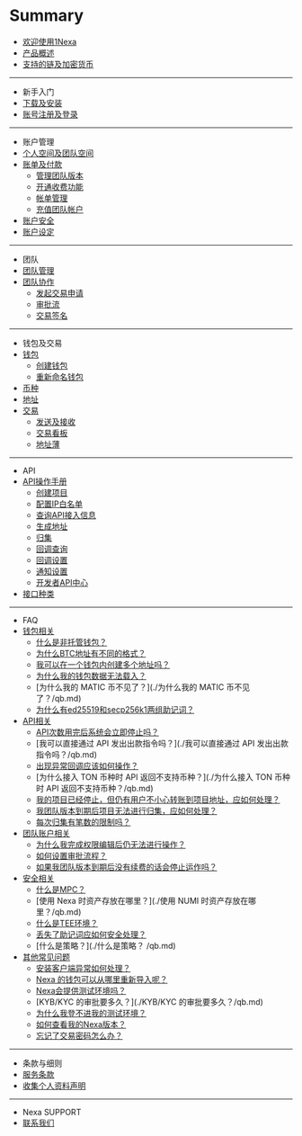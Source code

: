 # Summary

* [欢迎使用1Nexa](README.md)
* [产品概述](./产品概述/rk.md)
* [支持的链及加密货币](./业务流程/proess.md)

-----
* 新手入门
* [下载及安装](./下载及安装/dw.md)
* [账号注册及登录](./账号注册及登录/login.md)

-----
* 账户管理
* [个人空间及团队空间](./个人空间及团队空间/gr.md)
* [账单及付款](./账单及付款/z1.md)
    * [管理团队版本](./管理团队版本/team-version.md)
    * [开通收费功能](./开通收费功能/enable-payment.md)
    * [帐单管理](./帐单管理/manage.md)
    * [充值团队帐户](./充值团队帐户/recharge.md)
* [账户安全](./账户安全/a1.md)
* [账户设定](./账户设定/a1.md)

-----
* 团队
* [团队管理](./团队管理/a1.md)
* [团队协作](./团队协作/td.md)
    * [发起交易申请](./发起交易申请/fq.md)
    * [审批流](./审批流/spl.md)
    * [交易签名](./交易签名/jy.md)

-----
* 钱包及交易
* [钱包](./钱包/qb.md)
    * [创建钱包](./创建钱包/qb.md)
    * [重新命名钱包](./重新命名钱包/qb.md)
* [币种](./币种/qb.md)
* [地址](./地址/qb.md)
* [交易](./交易/qb.md)
    * [发送及接收](./发送及接收/qb.md)
    * [交易看板](./交易看板/qb.md)
    * [地址薄](./地址薄/qb.md)

-----
* API
* [API操作手册](./API操作手册/qb.md)
    * [创建项目](./创建项目/qb.md)
    * [配置IP白名单](./配置IP白名单/qb.md)
    * [查询API接入信息](./查询API接入信息/qb.md)
    * [生成地址](./生成地址/qb.md)
    * [归集](./歸集/qb.md)
    * [回调查询](./回调查询/qb.md)
    * [回调设置](./回调设置/qb.md)
    * [通知设置](./通知设置/qb.md)
    * [开发者API中心](./开发者API中心/qb.md)
* [接口种类](./接口种类/qb.md)

-----
* FAQ
* [钱包相关](./钱包相关/qb.md)
    * [什么是非托管钱包？](./什么是非托管钱包？/qb.md)
    * [为什么BTC地址有不同的格式？](./为什么BTC地址有不同的格式？/qb.md)
    * [我可以在一个钱包内创建多个地址吗？](./我可以在一个钱包内创建多个地址吗？/qb.md)
    * [为什么我的钱包数据无法载入？](./为什么我的钱包数据无法载入？/qb.md)
    * [为什么我的 MATIC 币不见了？](./为什么我的 MATIC 币不见了？/qb.md)
    * [为什么有ed25519和secp256k1两组助记词？](./为什么有ed25519和secp256k1两组助记词？/qb.md)
* [API相关](./API相关/qb.md)
    * [API次数用完后系统会立即停止吗？](./API次数用完后系统会立即停止吗？/qb.md)
    * [我可以直接通过 API 发出出款指令吗？](./我可以直接通过 API 发出出款指令吗？/qb.md)
    * [出现异常回调应该如何操作？](./出现异常回调应该如何操作？/qb.md)
    * [为什么接入 TON 币种时 API 返回不支持币种？](./为什么接入 TON 币种时 API 返回不支持币种？/qb.md)
    * [我的项目已经停止，但仍有用户不小心转账到项目地址，应如何处理？](./我的项目已经停止，但仍有用户不小心转账到项目地址，应如何处理？/qb.md)
    * [我团队版本到期后项目无法进行归集，应如何处理？](./我团队版本到期后项目无法进行归集，应如何处理？/qb.md)
    * [每次归集有笔数的限制吗？](./每次归集有笔数的限制吗？/qb.md)
* [团队账户相关](./团队账户相关/qb.md)
    * [为什么我完成权限编辑后仍无法进行操作？](./为什么我完成权限编辑后仍无法进行操作？/qb.md)
    * [如何设置审批流程？](./如何设置审批流程？/qb.md)
    * [如果我团队版本到期后没有续费的话会停止运作吗？](./如果我团队版本到期后没有续费的话会停止运作吗？/qb.md)
* [安全相关](./安全相关/qb.md)
    * [什么是MPC？](./什么是MPC？/qb.md)
    * [使用 Nexa 时资产存放在哪里？](./使用 NUMI 时资产存放在哪里？/qb.md)
    * [什么是TEE环境？](./什么是TEE环境？/qb.md)
    * [丢失了助记词应如何安全处理？](./丢失了助记词应如何安全处理？/qb.md)
    * [什么是策略？](./什么是策略？ /qb.md)
* [其他常见问题](./其他常见问题/qb.md)
    * [安装客户端异常如何处理？](./安装客户端异常如何处理？/qb.md)
    * [Nexa 的钱包可以从哪里重新导入呢？](./NUMI的钱包可以从哪里重新导入呢？/qb.md)
    * [Nexa会提供测试环境吗？](./NUMI会提供测试环境吗？/qb.md)
    * [KYB/KYC 的审批要多久？](./KYB/KYC 的审批要多久？/qb.md)
    * [为什么我登不进我的测试环境？](./为什么我登不进我的测试环境？/qb.md)
    * [如何查看我的Nexa版本？](./如何查看我的NUMI版本？/qb.md)
    * [忘记了交易密码怎么办？](./忘记了交易密码怎么办？/qb.md)

-----
* 条款与细则
* [服务条款](./服务条款/qb.md)
* [收集个人资料声明](./收集个人资料声明/qb.md)

-----
* Nexa SUPPORT
* [联系我们](./联系我们/qb.md)

